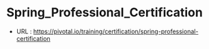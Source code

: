# Spring_Professional_Certification
- URL : https://pivotal.io/training/certification/spring-professional-certification
